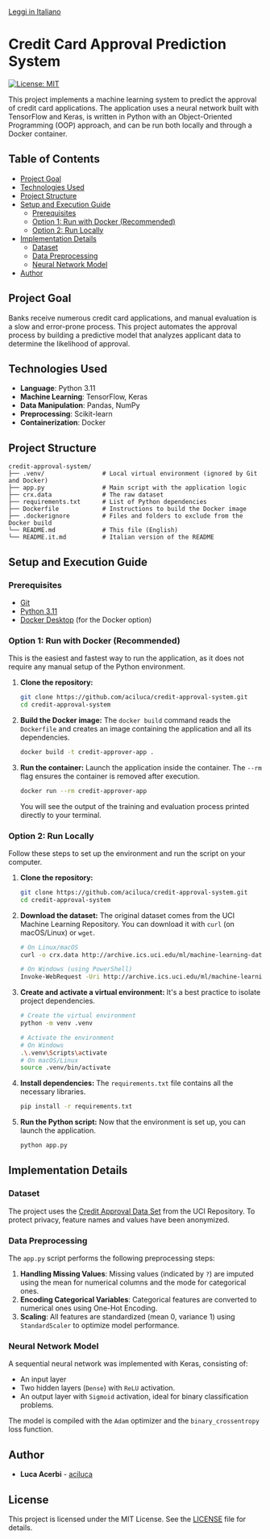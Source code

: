 [Leggi in Italiano](README.it.md)

# Credit Card Approval Prediction System
[![License: MIT](https://img.shields.io/badge/License-MIT-yellow.svg)](https://opensource.org/licenses/MIT)

This project implements a machine learning system to predict the approval of credit card applications. The application uses a neural network built with TensorFlow and Keras, is written in Python with an Object-Oriented Programming (OOP) approach, and can be run both locally and through a Docker container.

## Table of Contents

- [Project Goal](#project-goal)
- [Technologies Used](#technologies-used)
- [Project Structure](#project-structure)
- [Setup and Execution Guide](#setup-and-execution-guide)
  - [Prerequisites](#prerequisites)
  - [Option 1: Run with Docker (Recommended)](#option-1-run-with-docker-recommended)
  - [Option 2: Run Locally](#option-2-run-locally)
- [Implementation Details](#implementation-details)
  - [Dataset](#dataset)
  - [Data Preprocessing](#data-preprocessing)
  - [Neural Network Model](#neural-network-model)
- [Author](#author)

## Project Goal

Banks receive numerous credit card applications, and manual evaluation is a slow and error-prone process. This project automates the approval process by building a predictive model that analyzes applicant data to determine the likelihood of approval.

## Technologies Used

- **Language**: Python 3.11
- **Machine Learning**: TensorFlow, Keras
- **Data Manipulation**: Pandas, NumPy
- **Preprocessing**: Scikit-learn
- **Containerization**: Docker

## Project Structure

```
credit-approval-system/
├── .venv/                # Local virtual environment (ignored by Git and Docker)
├── app.py                # Main script with the application logic
├── crx.data              # The raw dataset
├── requirements.txt      # List of Python dependencies
├── Dockerfile            # Instructions to build the Docker image
├── .dockerignore         # Files and folders to exclude from the Docker build
└── README.md             # This file (English)
└── README.it.md          # Italian version of the README
```

## Setup and Execution Guide

### Prerequisites

- [Git](https://git-scm.com/)
- [Python 3.11](https://www.python.org/downloads/)
- [Docker Desktop](https://www.docker.com/products/docker-desktop/) (for the Docker option)

### Option 1: Run with Docker (Recommended)

This is the easiest and fastest way to run the application, as it does not require any manual setup of the Python environment.

1.  **Clone the repository:**
    ```bash
    git clone https://github.com/aciluca/credit-approval-system.git
    cd credit-approval-system
    ```

2.  **Build the Docker image:**
    The `docker build` command reads the `Dockerfile` and creates an image containing the application and all its dependencies.
    ```bash
    docker build -t credit-approver-app .
    ```

3.  **Run the container:**
    Launch the application inside the container. The `--rm` flag ensures the container is removed after execution.
    ```bash
    docker run --rm credit-approver-app
    ```
    You will see the output of the training and evaluation process printed directly to your terminal.

### Option 2: Run Locally

Follow these steps to set up the environment and run the script on your computer.

1.  **Clone the repository:**
    ```bash
    git clone https://github.com/aciluca/credit-approval-system.git
    cd credit-approval-system
    ```

2.  **Download the dataset:**
    The original dataset comes from the UCI Machine Learning Repository. You can download it with `curl` (on macOS/Linux) or `wget`.
    ```bash
    # On Linux/macOS
    curl -o crx.data http://archive.ics.uci.edu/ml/machine-learning-databases/credit-screening/crx.data

    # On Windows (using PowerShell)
    Invoke-WebRequest -Uri http://archive.ics.uci.edu/ml/machine-learning-databases/credit-screening/crx.data -OutFile crx.data
    ```

3.  **Create and activate a virtual environment:**
    It's a best practice to isolate project dependencies.
    ```bash
    # Create the virtual environment
    python -m venv .venv

    # Activate the environment
    # On Windows
    .\.venv\Scripts\activate
    # On macOS/Linux
    source .venv/bin/activate
    ```

4.  **Install dependencies:**
    The `requirements.txt` file contains all the necessary libraries.
    ```bash
    pip install -r requirements.txt
    ```

5.  **Run the Python script:**
    Now that the environment is set up, you can launch the application.
    ```bash
    python app.py
    ```

## Implementation Details

### Dataset

The project uses the [Credit Approval Data Set](http://archive.ics.uci.edu/ml/datasets/Credit+Approval) from the UCI Repository. To protect privacy, feature names and values have been anonymized.

### Data Preprocessing

The `app.py` script performs the following preprocessing steps:
1.  **Handling Missing Values**: Missing values (indicated by `?`) are imputed using the mean for numerical columns and the mode for categorical ones.
2.  **Encoding Categorical Variables**: Categorical features are converted to numerical ones using One-Hot Encoding.
3.  **Scaling**: All features are standardized (mean 0, variance 1) using `StandardScaler` to optimize model performance.

### Neural Network Model

A sequential neural network was implemented with Keras, consisting of:
-   An input layer
-   Two hidden layers (`Dense`) with `ReLU` activation.
-   An output layer with `Sigmoid` activation, ideal for binary classification problems.

The model is compiled with the `Adam` optimizer and the `binary_crossentropy` loss function.

## Author

- **Luca Acerbi** - [aciluca](https://github.com/aciluca)

## License

This project is licensed under the MIT License. See the [LICENSE](LICENSE) file for details.
